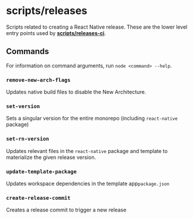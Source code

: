# scripts/releases

Scripts related to creating a React Native release. These are the lower level entry points used by [**scripts/releases-ci**](https://github.com/facebook/react-native/tree/main/scripts/releases-ci).

## Commands

For information on command arguments, run `node <command> --help`.

### `remove-new-arch-flags`

Updates native build files to disable the New Architecture.

### `set-version`

Sets a singular version for the entire monorepo (including `react-native` package)

### `set-rn-version`

Updates relevant files in the `react-native` package and template to materialize the given release version.

### `update-template-package`

Updates workspace dependencies in the template app`package.json`

### `create-release-commit`

Creates a release commit to trigger a new release

